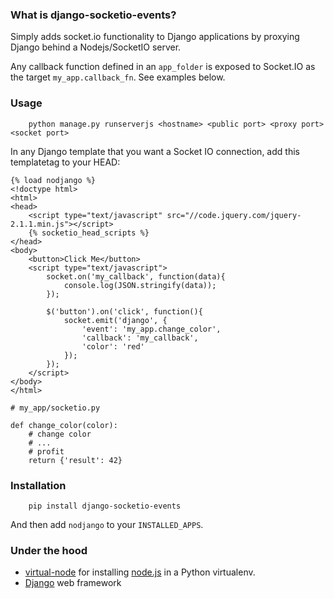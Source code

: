### What is django-socketio-events?

Simply adds socket.io functionality to Django applications by proxying Django behind a Nodejs/SocketIO server.

Any callback function defined in an `app_folder` is exposed to Socket.IO as the target `my_app.callback_fn`. See examples below.

### Usage

```
    python manage.py runserverjs <hostname> <public port> <proxy port> <socket port>
```

In any Django template that you want a Socket IO connection, add this templatetag to your HEAD:

```
{% load nodjango %}
<!doctype html>
<html>
<head>
    <script type="text/javascript" src="//code.jquery.com/jquery-2.1.1.min.js"></script>
    {% socketio_head_scripts %}
</head>
<body>
    <button>Click Me</button>
    <script type="text/javascript">
        socket.on('my_callback', function(data){
            console.log(JSON.stringify(data));
        });

        $('button').on('click', function(){
            socket.emit('django', {
                'event': 'my_app.change_color',
                'callback': 'my_callback',
                'color': 'red'
            });
        });
    </script>
</body>
</html>
```

```
# my_app/socketio.py

def change_color(color):
    # change color
    # ...
    # profit
    return {'result': 42}
```

### Installation

```
    pip install django-socketio-events
```

And then add `nodjango` to your `INSTALLED_APPS`.

### Under the hood

*   [virtual-node](https://github.com/elbaschid/virtual-node) for installing [node.js](http://nodejs.org/) in a Python virtualenv.
*   [Django](https://www.djangoproject.com/) web framework